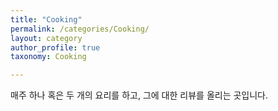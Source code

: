 ```yaml
---
title: "Cooking"
permalink: /categories/Cooking/
layout: category
author_profile: true
taxonomy: Cooking

---
```


매주 하나 혹은 두 개의 요리를 하고, 그에 대한 리뷰를 올리는 곳입니다.